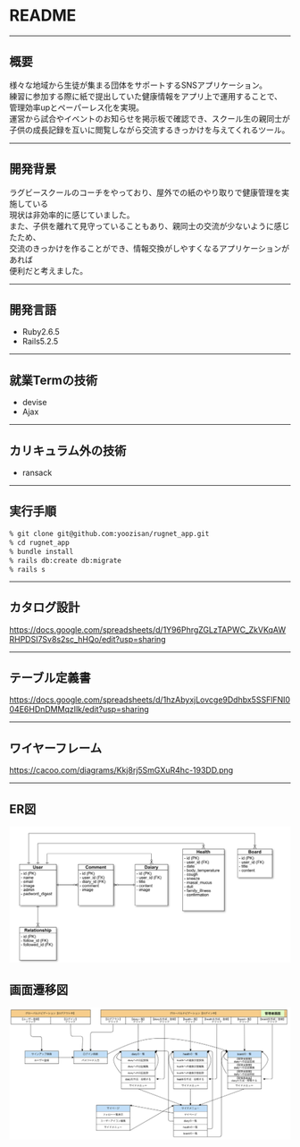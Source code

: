 # README
___
## 概要
様々な地域から生徒が集まる団体をサポートするSNSアプリケーション。  
練習に参加する際に紙で提出していた健康情報をアプリ上で運用することで、  
管理効率upとペーパーレス化を実現。  
運営から試合やイベントのお知らせを掲示板で確認でき、スクール生の親同士が  
子供の成長記録を互いに閲覧しながら交流するきっかけを与えてくれるツール。
___
## 開発背景
ラグビースクールのコーチをやっており、屋外での紙のやり取りで健康管理を実施している  
現状は非効率的に感じていました。  
また、子供を離れて見守っていることもあり、親同士の交流が少ないように感じたため、  
交流のきっかけを作ることができ、情報交換がしやすくなるアプリケーションがあれば  
便利だと考えました。
___
## 開発言語
- Ruby2.6.5
- Rails5.2.5
___
## 就業Termの技術
- devise
- Ajax
___
## カリキュラム外の技術
- ransack
___
## 実行手順
```
% git clone git@github.com:yoozisan/rugnet_app.git  
% cd rugnet_app  
% bundle install  
% rails db:create db:migrate  
% rails s  
```
___
## カタログ設計
https://docs.google.com/spreadsheets/d/1Y96PhrgZGLzTAPWC_ZkVKqAWRHPDSI7Sv8s2sc_hHQo/edit?usp=sharing
___
## テーブル定義書
https://docs.google.com/spreadsheets/d/1hzAbyxjLovcge9Ddhbx5SSFlFNI004E6HDnDMMqzIlk/edit?usp=sharing
___
## ワイヤーフレーム
https://cacoo.com/diagrams/Kkj8rj5SmGXuR4hc-193DD.png
___
## ER図
<img src="./app/assets/images/ER_diagram.png" alt="ER図" width='650px'>

## 画面遷移図
<img src="./app/assets/images/Screen_transition_diagram.png" alt="画面遷移図" width='650px'>
